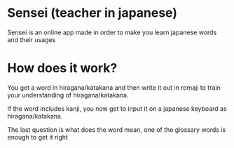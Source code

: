 # Sensei (teacher in japanese)

Sensei is an online app made in order to make you learn japanese words and their usages

# How does it work?

You get a word in hiragana/katakana and then write it out in romaji to train your understanding of hiragana/katakana.

If the word includes kanji, you now get to input it on a japanese keyboard as hiragana/katakana.

The last question is what does the word mean, one of the glossary words is enough to get it right
